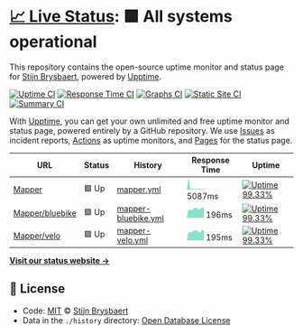 # [📈 Live Status](https://stijnbrysbaert.github.io/upptime): <!--live status--> **🟩 All systems operational**

This repository contains the open-source uptime monitor and status page for [Stijn Brysbaert](https://www.linkedin.com/in/stijn-brysbaert/), powered by [Upptime](https://github.com/upptime/upptime).

[![Uptime CI](https://github.com/koj-co/upptime/workflows/Uptime%20CI/badge.svg)](https://github.com/koj-co/upptime/actions?query=workflow%3A%22Uptime+CI%22)
[![Response Time CI](https://github.com/koj-co/upptime/workflows/Response%20Time%20CI/badge.svg)](https://github.com/koj-co/upptime/actions?query=workflow%3A%22Response+Time+CI%22)
[![Graphs CI](https://github.com/koj-co/upptime/workflows/Graphs%20CI/badge.svg)](https://github.com/koj-co/upptime/actions?query=workflow%3A%22Graphs+CI%22)
[![Static Site CI](https://github.com/koj-co/upptime/workflows/Static%20Site%20CI/badge.svg)](https://github.com/koj-co/upptime/actions?query=workflow%3A%22Static+Site+CI%22)
[![Summary CI](https://github.com/koj-co/upptime/workflows/Summary%20CI/badge.svg)](https://github.com/koj-co/upptime/actions?query=workflow%3A%22Summary+CI%22)

With [Upptime](https://upptime.js.org), you can get your own unlimited and free uptime monitor and status page, powered entirely by a GitHub repository. We use [Issues](https://github.com/stijnbrysbaert/upptime/issues) as incident reports, [Actions](https://github.com/stijnbrysbaert/upptime/actions) as uptime monitors, and [Pages](https://stijnbrysbaert.github.io/upptime) for the status page.

<!--start: status pages-->
<!-- This summary is generated by Upptime (https://github.com/upptime/upptime) -->
<!-- Do not edit this manually, your changes will be overwritten -->

| URL                                                                       | Status | History                                                                                                     | Response Time                                                                        | Uptime                                                                                                                                                                                                                                      |
| ------------------------------------------------------------------------- | ------ | ----------------------------------------------------------------------------------------------------------- | ------------------------------------------------------------------------------------ | ------------------------------------------------------------------------------------------------------------------------------------------------------------------------------------------------------------------------------------------- |
| [Mapper](https://bluebike-mapper.azurewebsites.net/)                      | 🟩 Up  | [mapper.yml](https://github.com/stijnbrysbaert/upptime/commits/master/history/mapper.yml)                   | <img alt="Response time graph" src="./graphs/mapper.png" height="20"> 5087ms         | [![Uptime 99.33%](https://img.shields.io/endpoint?url=https%3A%2F%2Fraw.githubusercontent.com%2Fstijnbrysbaert%2Fupptime%2Fmaster%2Fapi%2Fmapper%2Fuptime.json)](https://stijnbrysbaert.github.io/upptime/history/mapper)                   |
| [Mapper/bluebike](https://bluebike-mapper.azurewebsites.net/bluebike.ttl) | 🟩 Up  | [mapper-bluebike.yml](https://github.com/stijnbrysbaert/upptime/commits/master/history/mapper-bluebike.yml) | <img alt="Response time graph" src="./graphs/mapper-bluebike.png" height="20"> 196ms | [![Uptime 99.33%](https://img.shields.io/endpoint?url=https%3A%2F%2Fraw.githubusercontent.com%2Fstijnbrysbaert%2Fupptime%2Fmaster%2Fapi%2Fmapper-bluebike%2Fuptime.json)](https://stijnbrysbaert.github.io/upptime/history/mapper-bluebike) |
| [Mapper/velo](https://bluebike-mapper.azurewebsites.net/)                 | 🟩 Up  | [mapper-velo.yml](https://github.com/stijnbrysbaert/upptime/commits/master/history/mapper-velo.yml)         | <img alt="Response time graph" src="./graphs/mapper-velo.png" height="20"> 195ms     | [![Uptime 99.33%](https://img.shields.io/endpoint?url=https%3A%2F%2Fraw.githubusercontent.com%2Fstijnbrysbaert%2Fupptime%2Fmaster%2Fapi%2Fmapper-velo%2Fuptime.json)](https://stijnbrysbaert.github.io/upptime/history/mapper-velo)         |

<!--end: status pages-->

[**Visit our status website →**](https://stijnbrysbaert.github.io/upptime)

## 📄 License

- Code: [MIT](./LICENSE) © [Stijn Brysbaert](https://www.linkedin.com/in/stijn-brysbaert/)
- Data in the `./history` directory: [Open Database License](https://opendatacommons.org/licenses/odbl/1-0/)
